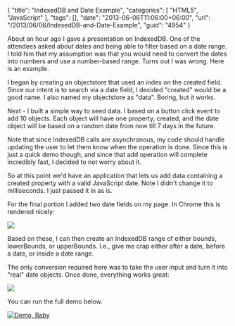{
	"title": "IndexedDB and Date Example",
	"categories": [
		"HTML5",
		"JavaScript"
	],
	"tags": [],
	"date": "2013-06-06T11:06:00+06:00",
	"url": "/2013/06/06/IndexedDB-and-Date-Example",
	"guid": "4954"
}

About an hour ago I gave a presentation on IndexedDB. One of the attendees asked about dates and being able to filter based on a date range. I told him that my assumption was that you would need to convert the dates into numbers and use a number-based range. Turns out I was wrong. Here is an example.
<!--more-->
I began by creating an objectstore that used an index on the created field. Since our intent is to search via a date field, I decided "created" would be a good name. I also named my objectstore as "data". Boring, but it works. 

<script src="https://gist.github.com/cfjedimaster/5722073.js"></script>

Next - I built a simple way to seed data. I based on a button click event to add 10 objects. Each object will have one property, created, and the date object will be based on a random date from now till 7 days in the future.

<script src="https://gist.github.com/cfjedimaster/5722082.js"></script>

Note that since IndexedDB calls are asynchronous, my code should handle updating the user to let them know when the operation is done. Since this is just a quick demo though, and since that add operation will complete incredibly fast, I decided to not worry about it.

So at this point we'd have an application that lets us add data containing a created property with a valid JavaScript date. Note I didn't change it to milliseconds. I just passed it in as is.

For the final portion I added two date fields on my page. In Chrome this is rendered nicely:

<img src="http://www.raymondcamden.com/images/Screenshot_6_6_13_9_52_AM.png" />

Based on these, I can then create an IndexedDB range of either bounds, lowerBounds, or upperBounds. I.e., give me crap either after a date, before a date, or inside a date range.

<script src="https://gist.github.com/cfjedimaster/5722112.js"></script>

The only conversion required here was to take the user input and turn it into "real" date objects. Once done, everything works great:

<img src="http://www.raymondcamden.com/images/Screenshot_6_6_13_9_55_AM.png" />

You can run the full demo below.

<a href="http://www.raymondcamden.com/demos/2013/jun/6/test1.html"><img src="http://www.raymondcamden.com/images/icon_128.png" title="Demo, Baby" border="0"></a>